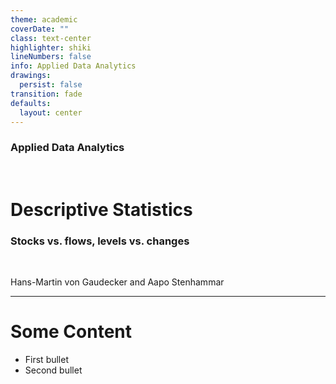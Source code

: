 ```yaml
---
theme: academic
coverDate: ""
class: text-center
highlighter: shiki
lineNumbers: false
info: Applied Data Analytics
drawings:
  persist: false
transition: fade
defaults:
  layout: center
---
```


### Applied Data Analytics

<br/>

# Descriptive Statistics

### Stocks vs. flows, levels vs. changes

<br/>


Hans-Martin von Gaudecker and Aapo Stenhammar

---

# Some Content

- First bullet
- Second bullet
